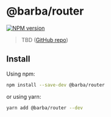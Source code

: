 # @barba/router

[![NPM version](https://img.shields.io/npm/v/@barba/router.svg?style=flat-square)](https://www.npmjs.com/package/@barba/router)

> TBD ([GitHub repo](https://github.com/barbajs/barba-next.js))

## Install

Using npm:

```sh
npm install --save-dev @barba/router
```

or using yarn:

```sh
yarn add @barba/router --dev
```
